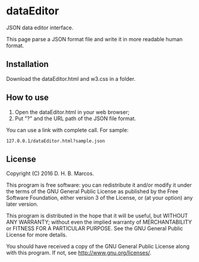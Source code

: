 # dataEditor
JSON data editor interface.


This page parse a JSON format file and write it in more readable human format.

## Installation

Download the dataEditor.html and w3.css in a folder.

## How to use

1. Open the dataEditor.html in your web browser;
2. Put "?" and the URL path of the JSON file format.

You can use a link with complete call. For sample:

    127.0.0.1/dataEditor.html?sample.json
 
## License

Copyright (C) 2016  D. H. B. Marcos.

This program is free software: you can redistribute it and/or modify
it under the terms of the GNU General Public License as published by
the Free Software Foundation, either version 3 of the License, or
(at your option) any later version.

This program is distributed in the hope that it will be useful,
but WITHOUT ANY WARRANTY; without even the implied warranty of
MERCHANTABILITY or FITNESS FOR A PARTICULAR PURPOSE.  See the
GNU General Public License for more details.

You should have received a copy of the GNU General Public License
along with this program.  If not, see http://www.gnu.org/licenses/.
